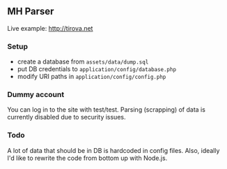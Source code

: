 ## MH Parser ##

Live example: http://tirova.net

### Setup

* create a database from <code>assets/data/dump.sql</code>
* put DB credentials to <code>application/config/database.php</code>
* modify URI paths in <code>application/config/config.php</code>

### Dummy account

You can log in to the site with test/test. Parsing (scrapping) of data is currently disabled due to security issues.

### Todo

A lot of data that should be in DB is hardcoded in config files. Also, ideally I'd like to rewrite the code from bottom up with Node.js.
